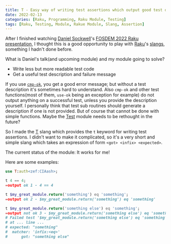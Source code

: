 ```yaml
---
title: T - Easy way of writing test assertions which output good test descriptions and error messages in Raku
date: 2022-02-13
categories: [Raku, Programming, Raku Module, Testing]
tags: [Raku, Testing, Module, Rakue Module, Slang, Assertion]
---
```


After I finished watching [Daniel Sockwell](https://www.codesections.com/)'s [FOSDEM 2022 Raku
presentation](https://fosdem.org/2022/schedule/event/simpletesting/), I thought this is a good opportunity to play with
[Raku](https://www.raku-lang.ir/en)'s [slangs](https://design.raku.org/S99.html#slang), something I hadn't done before.

What is Daniel's talk(and upcoming module) and my module going to solve?
- Write less but more readable test code
- Get a useful test description and failure message

If you use [`cmp-ok`](https://docs.raku.org/type/Test#sub_cmp-ok), you get a good error message; but without a test
description it's sometimes hard to understand.  Also `cmp-ok` and other test functions(most of them, `use-ok` being an
exception for example) do not output anything on a successful test, unless you provide the description yourself.  I
personally think that test sub routines should generate a description if one is not provided.  But of course that
cannot be done with simple functions. Maybe the [Test](https://docs.raku.org/type/Test) module needs to be rethought in the future?

So I made the [T](https://github.com/CIAvash/T) slang which provides the `t` keyword for writing test assertions.  I didn't
want to make it complicated, so it's a very short and simple slang which takes an expression of form `<got> <infix>
<expected>`.

The current status of the module: It works for me!

Here are some examples:

```raku
use T:auth<zef:CIAash>;

t 4 == 4;
=output ok 1 - 4 == 4

t $my_great_module.return('something') eq 'something';
=output ok 2 - $my_great_module.return('something') eq 'something'

t $my_great_module.return('something else') eq 'something';
=output not ok 3 - $my_great_module.return('something else') eq 'something'
# Failed test '$my_great_module.return('something else') eq 'something''
# at ... line ...
# expected: "something"
#  matcher: 'infix:<eq>'
#      got: "something else"
```
